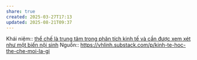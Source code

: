 ```yaml
---
share: true
created: 2025-03-27T17:13
updated: 2025-08-21T09:37
---
```

Khái niệm:: 
[thể chế là trung tâm trong phân tích kinh tế và cần được xem xét như một biến nội sinh](./th%E1%BB%83%20ch%E1%BA%BF%20l%C3%A0%20trung%20t%C3%A2m%20trong%20ph%C3%A2n%20t%C3%ADch%20kinh%20t%E1%BA%BF%20v%C3%A0%20c%E1%BA%A7n%20%C4%91%C6%B0%E1%BB%A3c%20xem%20x%C3%A9t%20nh%C6%B0%20m%E1%BB%99t%20bi%E1%BA%BFn%20n%E1%BB%99i%20sinh.md)
Nguồn:: https://vhlinh.substack.com/p/kinh-te-hoc-the-che-moi-la-gi